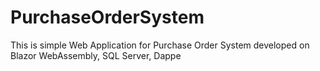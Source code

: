 # PurchaseOrderSystem
 This is simple Web Application for Purchase Order System developed on Blazor WebAssembly, SQL Server, Dappe 
